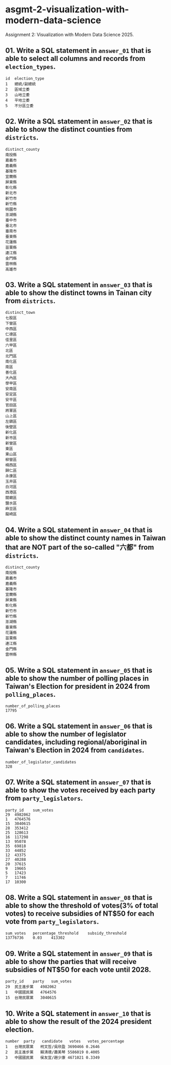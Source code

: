# asgmt-2-visualization-with-modern-data-science

Assignment 2: Visualization with Modern Data Science 2025.

## 01. Write a SQL statement in `answer_01` that is able to select all columns and records from `election_types`.

```
id	election_type
1	總統/副總統
2	區域立委
3	山地立委
4	平地立委
5	不分區立委
```

## 02. Write a SQL statement in `answer_02` that is able to show the distinct counties from `districts`.

```
distinct_county
南投縣
嘉義市
嘉義縣
基隆市
宜蘭縣
屏東縣
彰化縣
新北市
新竹市
新竹縣
桃園市
澎湖縣
臺中市
臺北市
臺南市
臺東縣
花蓮縣
苗栗縣
連江縣
金門縣
雲林縣
高雄市
```

## 03. Write a SQL statement in `answer_03` that is able to show the distinct towns in Tainan city from `districts`.

```
distinct_town
七股區
下營區
中西區
仁德區
佳里區
六甲區
北區
北門區
南化區
南區
善化區
大內區
學甲區
安南區
安定區
安平區
官田區
將軍區
山上區
左鎮區
後壁區
新化區
新市區
新營區
東區
東山區
柳營區
楠西區
歸仁區
永康區
玉井區
白河區
西港區
關廟區
鹽水區
麻豆區
龍崎區
```

## 04. Write a SQL statement in `answer_04` that is able to show the distinct county names in Taiwan that are NOT part of the so-called "六都" from `districts`.

```
distinct_county
南投縣
嘉義市
嘉義縣
基隆市
宜蘭縣
屏東縣
彰化縣
新竹市
新竹縣
澎湖縣
臺東縣
花蓮縣
苗栗縣
連江縣
金門縣
雲林縣
```

## 05. Write a SQL statement in `answer_05` that is able to show the number of polling places in Taiwan's Election for president in 2024 from `polling_places`.

```
number_of_polling_places
17795
```

## 06. Write a SQL statement in `answer_06` that is able to show the number of legislator candidates, including regional/aboriginal in Taiwan's Election in 2024 from `candidates`.

```
number_of_legislator_candidates
328
```

## 07. Write a SQL statement in `answer_07` that is able to show the votes received by each party from `party_legislators`.

```
party_id	sum_votes
29	4982062
1	4764576
15	3040615
28	353412
25	128613
16	117298
13	95078
35	69818
33	44852
12	43375
27	40288
20	37615
9	19665
5	17423
7	11746
17	10300
```

## 08. Write a SQL statement in `answer_08` that is able to show the threshold of votes(3% of total votes) to receive subsidies of NT$50 for each vote from `party_legislators`.

```
sum_votes	percentage_threshold	subsidy_threshold
13776736	0.03	413302
```

## 09. Write a SQL statement in `answer_09` that is able to show the parties that will receive subsidies of NT$50 for each vote until 2028.

```
party_id	party	sum_votes
29	民主進步黨	4982062
1	中國國民黨	4764576
15	台灣民眾黨	3040615
```

## 10. Write a SQL statement in `answer_10` that is able to show the result of the 2024 president election.

```
number	party	candidate	votes	votes_percentage
1	台灣民眾黨	柯文哲/吳欣盈	3690466	0.2646
2	民主進步黨	賴清德/蕭美琴	5586019	0.4005
3	中國國民黨	侯友宜/趙少康	4671021	0.3349
```